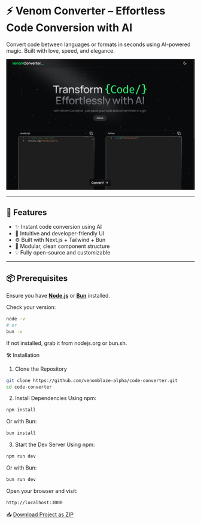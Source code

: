 # ⚡️ Venom Converter – Effortless Code Conversion with AI

Convert code between languages or formats in seconds using AI-powered magic. Built with love, speed, and elegance.  

![Screenshot](public/opengraph-image.jpg)

---

## 🚀 Features

- ✨ Instant code conversion using AI
- 🧠 Intuitive and developer-friendly UI
- ⚙️ Built with Next.js + Tailwind + Bun
- 🧩 Modular, clean component structure
- 💡 Fully open-source and customizable

---

## 📦 Prerequisites

Ensure you have **[Node.js](https://nodejs.org)** or **[Bun](https://bun.sh)** installed.

Check your version:

```bash
node -v
# or
bun -v
```
If not installed, grab it from nodejs.org or bun.sh.

🛠️ Installation
1. Clone the Repository
```bash
git clone https://github.com/venomblaze-alpha/code-converter.git
cd code-converter
```

2. Install Dependencies
Using npm:
```bash
npm install
```
Or with Bun:
```bash
bun install
```

3. Start the Dev Server
Using npm:
```bash
npm run dev
```
Or with Bun:
```bash
bun run dev
```
Open your browser and visit:
```bash
http://localhost:3000
```
📥 [Download Project as ZIP](https://github.com/venomblaze-alpha/code-converter/archive/refs/heads/main.zip)
